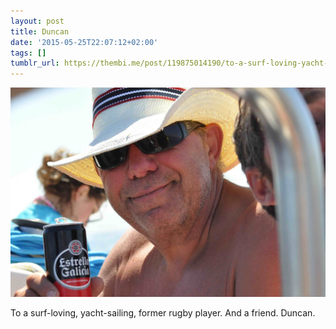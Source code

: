 ```yaml
---
layout: post
title: Duncan
date: '2015-05-25T22:07:12+02:00'
tags: []
tumblr_url: https://thembi.me/post/119875014190/to-a-surf-loving-yacht-sailing-former-rugby
---
```

 ![](/files/tumblr_nox980JPXh1tq106bo1_1280.jpg)  

To a surf-loving, yacht-sailing, former rugby player. And a friend. Duncan.

